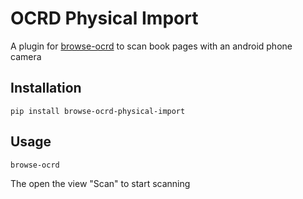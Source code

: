 # OCRD Physical Import

A plugin for [browse-ocrd](https://github.com/hnesk/browse-ocrd) to scan book pages with an android phone camera


## Installation

```
pip install browse-ocrd-physical-import
```

## Usage
```
browse-ocrd 
```

The open the view "Scan" to start scanning
